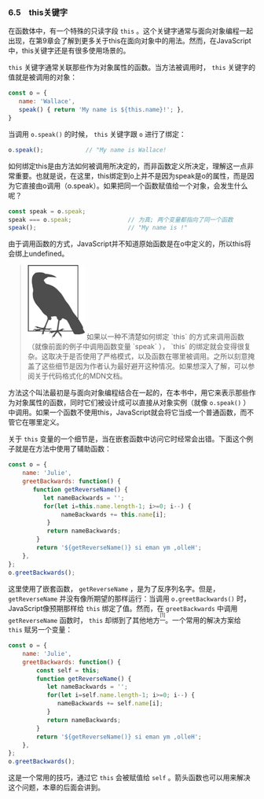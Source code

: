 ### 6.5　this关键字

在函数体中，有一个特殊的只读字段 `this` 。这个关键字通常与面向对象编程一起出现，在第9章会了解到更多关于this在面向对象中的用法。然而，在JavaScript中，this关键字还是有很多使用场景的。

`this` 关键字通常关联那些作为对象属性的函数。当方法被调用时， `this` 关键字的值就是被调用的对象：

```javascript
const o = {
   name: 'Wallace',
   speak() { return 'My name is ${this.name}!'; },
}
```

当调用 `o.speak()` 的时候， `this` 关键字跟 `o` 进行了绑定：

```javascript
o.speak();            // "My name is Wallace!
```

如何绑定this是由方法如何被调用所决定的，而非函数定义所决定，理解这一点非常重要。也就是说，在这里，this绑定到o上并不是因为speak是o的属性，而是因为它直接由o调用（o.speak）。如果把同一个函数赋值给一个对象，会发生什么呢？

```javascript
const speak = o.speak;
speak === o.speak;                // 为真; 两个变量都指向了同一个函数
speak();                          // "My name is !"
```

由于调用函数的方式，JavaScript并不知道原始函数是在o中定义的，所以this将会绑上undefined。

> <img class="my_markdown" src="../images/2.png" style="width:116px;  height: 151px; " width="10%"/>
> 如果以一种不清楚如何绑定 `this` 的方式来调用函数（就像前面的例子中调用函数变量 `speak` ）， `this` 的绑定就会变得很复杂。这取决于是否使用了严格模式，以及函数在哪里被调用。之所以刻意掩盖了这些细节是因为作者认为最好避开这种情况。如果想深入了解，可以参阅关于代码格式化的MDN文档。

方法这个叫法最初是与面向对象编程结合在一起的，在本书中，用它来表示那些作为对象属性的函数，同时它们被设计成可以直接从对象实例（就像 `o.speak()` ）中调用。如果一个函数不使用this，JavaScript就会将它当成一个普通函数，而不管它在哪里定义。

关于 `this` 变量的一个细节是，当在嵌套函数中访问它时经常会出错。下面这个例子就是在方法中使用了辅助函数：

```javascript
const o = {
    name: 'Julie',
    greetBackwards: function() {
       function getReverseName() {
          let nameBackwards = '';
          for(let i=this.name.length-1; i>=0; i--) {
               nameBackwards += this.name[i];
           }
           return nameBackwards;
        }
        return '${getReverseName()} si eman ym ,olleH';
    },
};
o.greetBackwards();
```

这里使用了嵌套函数， `getReverseName` ，是为了反序列名字。但是， `getReverseName` 并没有像所期望的那样运行：当调用 `o.greetBackwards()` 时，JavaScript像预期那样给 `this` 绑定了值。然而，在 `greetBackwards` 中调用 `getReverseName` 函数时， `this` 却绑到了其他地方<sup><a href="#anchor61" id="ac61"><sup class="my_markdown">[1]</sup></a></sup>。一个常用的解决方案给 `this` 赋另一个变量：

```javascript
const o = {
    name: 'Julie',
    greetBackwards: function() {
        const self = this;
        function getReverseName() {
           let nameBackwards = '';
           for(let i=self.name.length-1; i>=0; i--) {
              nameBackwards += self.name[i];
           }
           return nameBackwards;
        }
        return '${getReverseName()} si eman ym ,olleH';
    },
};
o.greetBackwards();
```

这是一个常用的技巧，通过它 `this` 会被赋值给 `self` 。箭头函数也可以用来解决这个问题，本章的后面会讲到。

